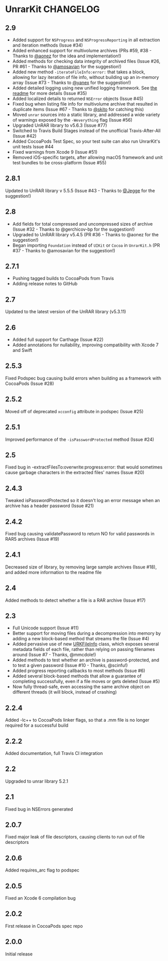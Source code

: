 # UnrarKit CHANGELOG

## 2.9

* Added support for `NSProgress` and `NSProgressReporting` in all extraction and iteration methods (Issue #34)
* Added enhanced support for multivolume archives (PRs #59, #38 - Thanks to [@aonez](https://github.com/aonez) for the idea and implementation!)
* Added methods for checking data integrity of archived files (Issue #26, PR #61 - Thanks to [@amosavian](https://github.com/amosavian) for the suggestion!)
* Added new method `-iterateFileInfo:error:` that takes a block, allowing for lazy iteration of file info, without building up an in-memory array (Issue #73 - Thanks to [@yanex](https://github.com/yanex) for the suggestion!)
* Added detailed logging using new unified logging framework. See [the readme](README.md) for more details (Issue #35)
* Added localized details to returned `NSError` objects (Issue #45)
* Fixed bug when listing file info for multivolume archive that resulted in duplicate items (Issue #67 - Thanks to [@skito](https://github.com/skito) for catching this)
* Moved `unrar` sources into a static library, and addressed a wide variety of warnings exposed by the `-Weverything` flag (Issue #56)
* Upgraded UnRAR library to v5.6.3 (Issue #77)
* Switched to Travis Build Stages instead of the unofficial Travis-After-All (Issue #42)
* Added CocoaPods Test Spec, so your test suite can also run UnrarKit's unit tests Issue #44
* Fixed warnings from Xcode 9 (Issue #51)
* Removed iOS-specific targets, after allowing macOS framework and unit test bundles to be cross-platform (Issue #55)


## 2.8.1

Updated to UnRAR library v 5.5.5 (Issue #43 - Thanks to [@Jegge](https://github.com/Jegge) for the suggestion!)

## 2.8

* Add fields for total compressed and uncompressed sizes of archive (Issue #32 - Thanks to @gerchicov-bp for the suggestion!)
* Upgraded to UnRAR library v5.4.5 (PR #36 - Thanks to @aonez for the suggestion!)
* Began importing `Foundation` instead of `UIKit` or `Cocoa` in `UnrarKit.h` (PR #37 - Thanks to @amosavian for the suggestion!)

## 2.7.1

* Pushing tagged builds to CocoaPods from Travis
* Adding release notes to GitHub

## 2.7

Updated to the latest version of the UnRAR library (v5.3.11)


## 2.6

* Added full support for Carthage (Issue #22)
* Added annotations for nullability, improving compatibility with Xcode 7 and Swift


## 2.5.3

Fixed Podspec bug causing build errors when building as a framework with CocoaPods (Issue #28)


## 2.5.2

Moved off of deprecated `xcconfig` attribute in podspec (Issue #25)


## 2.5.1

Improved performance of the `-isPasswordProtected` method (Issue #24)


## 2.5

Fixed bug in -extractFilesTo:overwrite:progress:error: that would sometimes cause garbage characters in the extracted files' names (Issue #20)


## 2.4.3

Tweaked isPasswordProtected so it doesn't log an error message when an archive has a header password (Issue #21)


## 2.4.2

Fixed bug causing validatePassword to return NO for valid passwords in RAR5 archives (Issue #19)


## 2.4.1

Decreased size of library, by removing large sample archives (Issue #18), and added more information to the readme file


## 2.4

Added methods to detect whether a file is a RAR archive (Issue #17)


## 2.3

* Full Unicode support (Issue #11)
* Better support for moving files during a decompression into memory by adding a new block-based method that streams the file (Issue #4)
* Added pervasive use of new [URKFileInfo](Classes/URKFileInfo.h) class, which exposes several metadata fields of each file, rather than relying on passing filenames around (Issue #7 - Thanks, @mmcdole!)
* Added methods to test whether an archive is password-protected, and to test a given password (Issue #10 - Thanks, @scinfu!)
* Added progress reporting callbacks to most methods (Issue #6)
* Added several block-based methods that allow a guarantee of completing successfully, even if a file moves or gets deleted (Issue #5)
* Now fully thread-safe, even accessing the same archive object on different threads (it will block, instead of crashing)


## 2.2.4

Added -lc++ to CocoaPods linker flags, so that a .mm file is no longer required for a successful build


## 2.2.2

Added documentation, full Travis CI integration


## 2.2

Upgraded to unrar library 5.2.1


## 2.1

Fixed bug in NSErrors generated


## 2.0.7

Fixed major leak of file descriptors, causing clients to run out of file descriptors


## 2.0.6

Added requires_arc flag to podspec


## 2.0.5

Fixed an Xcode 6 compilation bug


## 2.0.2

First release in CocoaPods spec repo


## 2.0.0

Initial release
